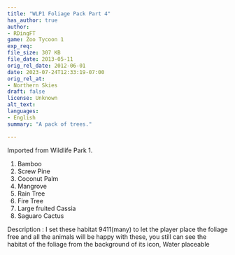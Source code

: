 ```yaml
---
title: "WLP1 Foliage Pack Part 4"
has_author: true
author: 
- RDingFT
game: Zoo Tycoon 1
exp_req: 
file_size: 307 KB
file_date: 2013-05-11
orig_rel_date: 2012-06-01
date: 2023-07-24T12:33:19-07:00
orig_rel_at: 
- Northern Skies
draft: false
license: Unknown
alt_text: 
languages:
- English
summary: "A pack of trees."

---
```


Imported from Wildlife Park 1.

1. Bamboo
2. Screw Pine
3. Coconut Palm
4. Mangrove
5. Rain Tree
6. Fire Tree
7. Large fruited Cassia
8. Saguaro Cactus

Description : I set these habitat 9411(many) to let the player place the foliage free and all the animals will be happy with these, you still can see the habitat of the foliage from the background of its icon, Water placeable